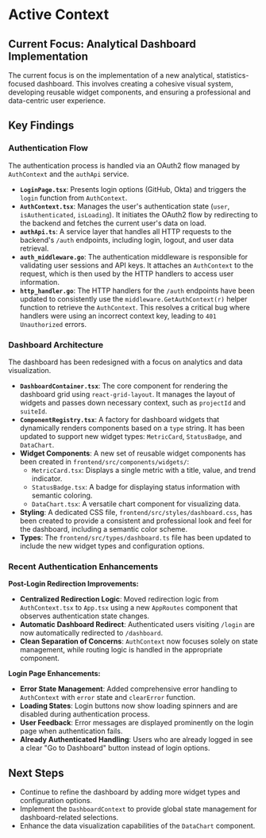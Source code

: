 # Active Context

## Current Focus: Analytical Dashboard Implementation

The current focus is on the implementation of a new analytical, statistics-focused dashboard. This involves creating a cohesive visual system, developing reusable widget components, and ensuring a professional and data-centric user experience.

## Key Findings

### Authentication Flow

The authentication process is handled via an OAuth2 flow managed by `AuthContext` and the `authApi` service.

-   **`LoginPage.tsx`**: Presents login options (GitHub, Okta) and triggers the `login` function from `AuthContext`.
-   **`AuthContext.tsx`**: Manages the user's authentication state (`user`, `isAuthenticated`, `isLoading`). It initiates the OAuth2 flow by redirecting to the backend and fetches the current user's data on load.
-   **`authApi.ts`**: A service layer that handles all HTTP requests to the backend's `/auth` endpoints, including login, logout, and user data retrieval.
-   **`auth_middleware.go`**: The authentication middleware is responsible for validating user sessions and API keys. It attaches an `AuthContext` to the request, which is then used by the HTTP handlers to access user information.
-   **`http_handler.go`**: The HTTP handlers for the `/auth` endpoints have been updated to consistently use the `middleware.GetAuthContext(r)` helper function to retrieve the `AuthContext`. This resolves a critical bug where handlers were using an incorrect context key, leading to `401 Unauthorized` errors.

### Dashboard Architecture

The dashboard has been redesigned with a focus on analytics and data visualization.

-   **`DashboardContainer.tsx`**: The core component for rendering the dashboard grid using `react-grid-layout`. It manages the layout of widgets and passes down necessary context, such as `projectId` and `suiteId`.
-   **`ComponentRegistry.tsx`**: A factory for dashboard widgets that dynamically renders components based on a `type` string. It has been updated to support new widget types: `MetricCard`, `StatusBadge`, and `DataChart`.
-   **Widget Components**: A new set of reusable widget components has been created in `frontend/src/components/widgets/`:
    -   `MetricCard.tsx`: Displays a single metric with a title, value, and trend indicator.
    -   `StatusBadge.tsx`: A badge for displaying status information with semantic coloring.
    -   `DataChart.tsx`: A versatile chart component for visualizing data.
-   **Styling**: A dedicated CSS file, `frontend/src/styles/dashboard.css`, has been created to provide a consistent and professional look and feel for the dashboard, including a semantic color scheme.
-   **Types**: The `frontend/src/types/dashboard.ts` file has been updated to include the new widget types and configuration options.

### Recent Authentication Enhancements

**Post-Login Redirection Improvements:**
-   **Centralized Redirection Logic**: Moved redirection logic from `AuthContext.tsx` to `App.tsx` using a new `AppRoutes` component that observes authentication state changes.
-   **Automatic Dashboard Redirect**: Authenticated users visiting `/login` are now automatically redirected to `/dashboard`.
-   **Clean Separation of Concerns**: `AuthContext` now focuses solely on state management, while routing logic is handled in the appropriate component.

**Login Page Enhancements:**
-   **Error State Management**: Added comprehensive error handling to `AuthContext` with `error` state and `clearError` function.
-   **Loading States**: Login buttons now show loading spinners and are disabled during authentication process.
-   **User Feedback**: Error messages are displayed prominently on the login page when authentication fails.
-   **Already Authenticated Handling**: Users who are already logged in see a clear "Go to Dashboard" button instead of login options.

## Next Steps

-   Continue to refine the dashboard by adding more widget types and configuration options.
-   Implement the `DashboardContext` to provide global state management for dashboard-related selections.
-   Enhance the data visualization capabilities of the `DataChart` component.
